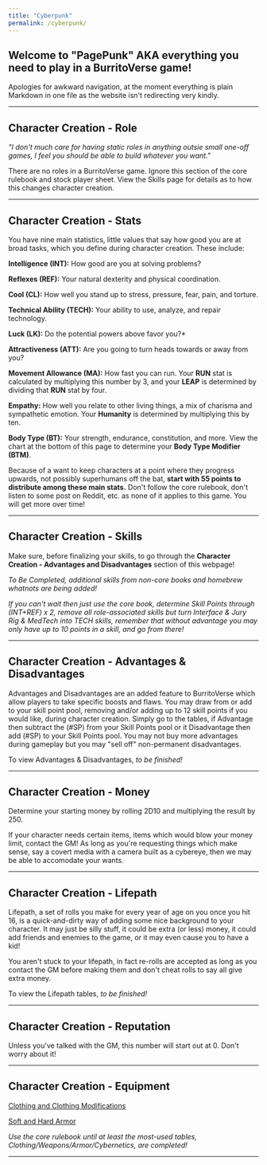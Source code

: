 ```yaml
---
title: "Cyberpunk"
permalink: /cyberpunk/
---
```


## Welcome to "PagePunk" AKA everything you need to play in a BurritoVerse game! 

Apologies for awkward navigation, at the moment everything is plain Markdown in one file as the website isn't redirecting very kindly.

----

## Character Creation - Role

*"I don't much care for having static roles in anything outsie small one-off games, I feel you should be able to build whatever you want."*

There are no roles in a BurritoVerse game. Ignore this section of the core rulebook and stock player sheet. View the Skills page for details as to how this changes character creation.

----

## Character Creation - Stats

You have nine main statistics, little values that say how good you are at broad tasks, which you define during character creation. These include:

**Intelligence (INT):** How good are you at solving problems?

**Reflexes (REF):** Your natural dexterity and physical coordination.

**Cool (CL):** How well you stand up to stress, pressure, fear, pain, and torture.

**Technical Ability (TECH):** Your ability to use, analyze, and repair technology.

**Luck (LK):** Do the potential powers above favor you?*

**Attractiveness (ATT):** Are you going to turn heads towards or away from you?

**Movement Allowance (MA):** How fast you can run. Your **RUN** stat is calculated by multiplying this number by 3, and your **LEAP** is determined by dividing that **RUN** stat by four.

**Empathy:** How well you relate to other living things, a mix of charisma and sympathetic emotion. Your **Humanity** is determined by multiplying this by ten.

**Body Type (BT):** Your strength, endurance, constitution, and more. View the chart at the bottom of this page to determine your **Body Type Modifier (BTM)**.

Because of a want to keep characters at a point where they progress upwards, not possibly superhumans off the bat, **start with 55 points to distribute among these main stats.** Don't follow the core rulebook, don't listen to some post on Reddit, etc. as none of it applies to this game. You will get more over time!

----

## Character Creation - Skills

Make sure, before finalizing your skills, to go through the **Character Creation - Advantages and Disadvantages** section of this webpage!

*To Be Completed, additional skills from non-core books and homebrew whatnots are being added!*

*If you can't wait then just use the core book, determine Skill Points through (INT+REF) x 2, remove all role-associated skills but turn Interface & Jury Rig & MedTech into TECH skills, remember that without advantage you may only have up to 10 points in a skill, and go from there!*

----

## Character Creation - Advantages & Disadvantages

Advantages and Disadvantages are an added feature to BurritoVerse which allow players to take specific boosts and flaws. You may draw from or add to your skill point pool, removing and/or adding up to 12 skill points if you would like, during character creation. Simply go to the tables, if Advantage then subtract the (#SP) from your Skill Points pool or it Disadvantage then add (#SP) to your Skill Points pool. You may not buy more advantages during gameplay but you may "sell off" non-permanent disadvantages.

To view Advantages & Disadvantages, *to be finished!*

---

## Character Creation - Money

Determine your starting money by rolling 2D10 and multiplying the result by 250.

If your character needs certain items, items which would blow your money limit, contact the GM! As long as you're requesting things which make sense, say a covert media with a camera built as a cybereye, then we may be able to accomodate your wants.

----

## Character Creation - Lifepath

Lifepath, a set of rolls you make for every year of age on you once you hit 16, is a quick-and-dirty way of adding some nice background to your character. It may just be silly stuff, it could be extra (or less) money, it could add friends and enemies to the game, or it may even cause you to have a kid!

You aren't stuck to your lifepath, in fact re-rolls are accepted as long as you contact the GM before making them and don't cheat rolls to say all give extra money.

To view the Lifepath tables, *to be finished!*

---

## Character Creation - Reputation

Unless you've talked with the GM, this number will start out at 0. Don't worry about it!

----

## Character Creation - Equipment

[Clothing and Clothing Modifications](https://docs.google.com/spreadsheets/d/14wzy7uvyw3JEyEWlgATxWlp-W9sFzTJPMINzpEUrK7U/edit?usp=sharing)

[Soft and Hard Armor](https://docs.google.com/spreadsheets/d/1aLGNAwCEeClvVvyd_mFHcppxvjpiVEETQvHlsbPyzAo/edit?usp=sharing)

*Use the core rulebook until at least the most-used tables, Clothing/Weapons/Armor/Cybernetics, are completed!*

----

